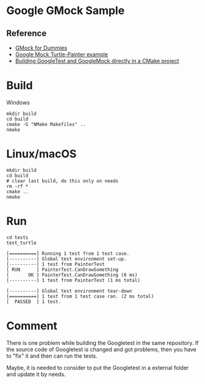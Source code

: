 # Google GMock Sample

## Reference

* [GMock for Dummies](https://github.com/google/googletest/blob/master/googlemock/docs/ForDummies.md)
* [Google Mock Turtle-Painter example](http://paul.grozav.info/2016/06/24/google-mock-turtle-painter-example/)
* [Building GoogleTest and GoogleMock directly in a CMake project](https://crascit.com/2015/07/25/cmake-gtest/)

# Build

Windows
```
mkdir build
cd build
cmake -G "NMake Makefiles" ..
nmake
```

# Linux/macOS
```
mkdir build
cd build
# clear last build, do this only on needs
rm -rf *
cmake ..
nmake
```

# Run
```
cd tests
test_turtle

[==========] Running 1 test from 1 test case.
[----------] Global test environment set-up.
[----------] 1 test from PainterTest
[ RUN      ] PainterTest.CanDrawSomething
[       OK ] PainterTest.CanDrawSomething (0 ms)
[----------] 1 test from PainterTest (1 ms total)

[----------] Global test environment tear-down
[==========] 1 test from 1 test case ran. (2 ms total)
[  PASSED  ] 1 test.
```

# Comment

There is one problem while building the Googletest in the same repository.  If the source code of Googletest is changed and got problems, then you have to "fix" it and then can run the tests.

Maybe, it is needed to consider to put the Googletest in a external folder and update it by needs.


